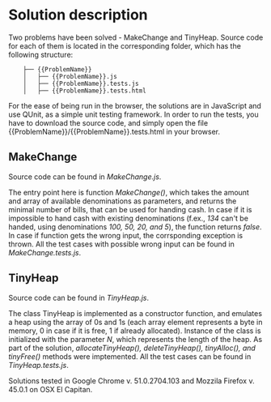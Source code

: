 Solution description
====================
Two problems have been solved - MakeChange and TinyHeap. Source code for each of them is located in the corresponding folder,
which has the following structure:

        ├── {{ProblemName}}
        │   ├── {{ProblemName}}.js
        │   ├── {{ProblemName}}.tests.js
        │   ├── {{ProblemName}}.tests.html

For the ease of being run in the browser, the solutions are in JavaScript and use QUnit, as a simple unit testing framework.
In order to run the tests, you have to download the source code, and simply open the file {{ProblemName}}/{{ProblemName}}.tests.html in your browser.


MakeChange
----------
Source code can be found in *MakeChange.js*.

The entry point here is function *MakeChange()*, which takes the amount and array of available denominations as parameters, and returns the minimal number of bills, that can be used for handing cash. 
In case if it is impossible to hand cash with existing denominations (f.ex., *134* can't be handed, using denominations *100, 50, 20, and 5*), the function returns *false*. In case if function gets the wrong input, the corrsponding exception is thrown.
All the test cases with possible wrong input can be found in *MakeChange.tests.js*.

TinyHeap
--------
Source code can be found in *TinyHeap.js*.

The class TinyHeap is implemented as a constructor function, and emulates a heap using the array of 0s and 1s (each array element represents a byte in memory, 0 in case if it is free, 1 if already allocated).
Instance of the class is initialized with the parameter *N*, which represents the length of the heap. As part of the solution, *allocateTinyHeap(), deleteTinyHeap(), tinyAlloc(), and tinyFree()* methods were imptemented.
All the test cases can be found in *TinyHeap.tests.js*.

Solutions tested in Google Chrome v. 51.0.2704.103 and Mozzila Firefox v. 45.0.1 on OSX El Capitan.
